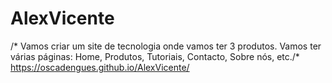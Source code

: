 # AlexVicente
/* Vamos criar um site de tecnologia onde vamos ter 3 produtos. Vamos ter várias páginas: Home, Produtos, Tutoriais, Contacto, Sobre nós, etc./*
https://oscadengues.github.io/AlexVicente/ 

